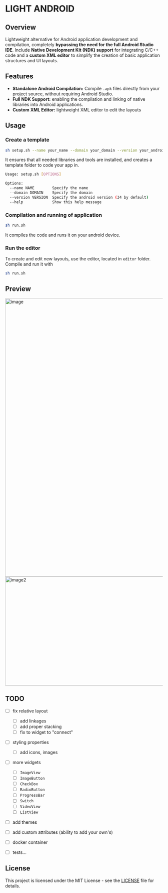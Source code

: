 # LIGHT ANDROID

## Overview

Lightweight alternative for Android application development and compilation, completely **bypassing the need for the full Android Studio IDE**.
Include  **Native Development Kit (NDK) support** for integrating C/C++ code and a **custom XML editor** to simplify the creation of basic application structures and UI layouts.

## Features

*   **Standalone Android Compilation:** Compile `.apk` files directly from your project source, without requiring Android Studio. 
*   **Full NDK Support:** enabling the compilation and linking of native libraries into Android applications.
*   **Custom XML Editor:** lightweight XML editor to edit the layouts

## Usage
### Create a template
```sh 
sh setup.sh --name your_name --domain your_domain --version your_android_version
```
It ensures that all needed libraries and tools are installed, and creates a template folder to code your app in.
```sh
Usage: setup.sh [OPTIONS]

Options:
  --name NAME        Specify the name
  --domain DOMAIN    Specify the domain
  --version VERSION  Specify the android version (34 by default)
  --help             Show this help message
```
### Compilation and running of application 
```sh
sh run.sh
```
It compiles the code and runs it on your android device.

### Run the editor
To create and edit new layouts, use the editor, located in ``editor`` folder.
Compile and run it with 
```sh
sh run.sh
```
## Preview
<img width="887"  alt="image" src="https://github.com/user-attachments/assets/c8579eff-950b-48a9-b00b-f3304e7cc376" />
<img width="805" height="348" alt="image2" src="https://github.com/user-attachments/assets/e46e003d-b12b-4a28-93cd-f584be908c9b" />


## TODO
- [ ] fix relative layout 
    - [ ] add linkages 
    - [ ] add proper stacking 
    - [ ] fix to widget to "connect"
- [ ] styling properties 
    - [ ] add icons, images 
- [ ] more widgets 
    - [ ] `ImageView`
    - [ ] `ImageButton`
    - [ ] `CheckBox`
    - [ ] `RadioButton`
    - [ ] `ProgressBar`
    - [ ] `Switch`
    - [ ] `VideoView`
    - [ ] `ListView`
- [ ] add themes 
- [ ] add custom attributes (ability to add your own's)
- [ ] docker container
- [ ] tests...


##  License

This project is licensed under the MIT License - see the [LICENSE](LICENSE) file for details.
